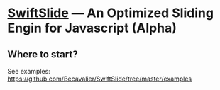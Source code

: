 [SwiftSlide](https://github.com/Becavalier/SwiftSlide) — An Optimized Sliding Engin for Javascript (Alpha)
==================================================

Where to start?
--------------------------------------

See examples: https://github.com/Becavalier/SwiftSlide/tree/master/examples
